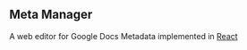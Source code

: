 ## Meta Manager

A web editor for Google Docs Metadata implemented in [React](https://reactjs.org/)
